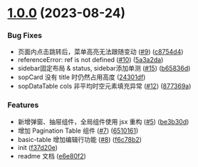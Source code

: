 # [1.0.0](https://github.com/SeeMusic/chords/compare/0.0.7-alpha.8...1.0.0) (2023-08-24)


### Bug Fixes

* 页面内点击跳转后，菜单高亮无法跟随变动 ([#9](https://github.com/SeeMusic/chords/issues/9)) ([c8754d4](https://github.com/SeeMusic/chords/commit/c8754d4b7e9180eb02f44e9aa8f7c2d59a054560))
* referenceError: ref is not defined ([#10](https://github.com/SeeMusic/chords/issues/10)) ([5a3a2da](https://github.com/SeeMusic/chords/commit/5a3a2da403d44bc3ec268f0110490dbc7bf73afe))
* sidebar固定布局 & status, sidebar添加单测 ([#15](https://github.com/SeeMusic/chords/issues/15)) ([b65836d](https://github.com/SeeMusic/chords/commit/b65836d39a32d7963f896e4759414c4a78345502))
* sopCard 没有 title 时仍然占用高度 ([24301df](https://github.com/SeeMusic/chords/commit/24301dfa0ad631414bace4af6b239b01466eb470))
* sopDataTable cols 非平均时空元素填充异常 ([#12](https://github.com/SeeMusic/chords/issues/12)) ([877369a](https://github.com/SeeMusic/chords/commit/877369a5919b347dd372a0114417314fd7b277ec))


### Features

* 新增弹窗、抽屉组件，全局组件使用 jsx 重构 ([#5](https://github.com/SeeMusic/chords/issues/5)) ([be3b30d](https://github.com/SeeMusic/chords/commit/be3b30d248e329c37653fb2c665ab2aa492ff083))
* 增加 Pagination Table 组件 ([#7](https://github.com/SeeMusic/chords/issues/7)) ([6510161](https://github.com/SeeMusic/chords/commit/65101615975385c3225b5ae5e528337809c77944))
* basic-table 增加编辑行功能 ([#8](https://github.com/SeeMusic/chords/issues/8)) ([f6c78b2](https://github.com/SeeMusic/chords/commit/f6c78b2068b1c73b5f0a85d48447c1ed284e43ff))
* init ([f37d20e](https://github.com/SeeMusic/chords/commit/f37d20ef54d17138be99652084027ff2478a447c))
* readme 文档 ([e6e80f2](https://github.com/SeeMusic/chords/commit/e6e80f28d99f22367ad52e3724efaa8462f0eaf0))



